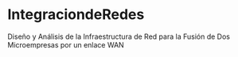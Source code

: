 # IntegraciondeRedes
Diseño y Análisis de la Infraestructura de Red para la Fusión de Dos Microempresas por un enlace WAN
